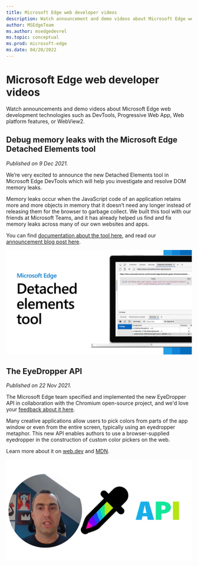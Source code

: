 ```yaml
---
title: Microsoft Edge web developer videos
description: Watch announcement and demo videos about Microsoft Edge web development technologies such as DevTools, Progressive Web App, Web platform features, WebView2, and more.
author: MSEdgeTeam
ms.author: msedgedevrel
ms.topic: conceptual
ms.prod: microsoft-edge
ms.date: 04/20/2022
---
```

# Microsoft Edge web developer videos

Watch announcements and demo videos about Microsoft Edge web development technologies such as DevTools, Progressive Web App, Web platform features, or WebView2.

<!-- To add a new video:
- Prepare the YouTube URL, thumbnail image, and description.
- Add a new H2 heading below this comment, with the name of the video.
- Add the publish date next (same as the one on YouTube).
- Place the description below that, fixing any links that came from YouTube and that might have been shortened.
- Place the video thumbnail image in the ./images folder.
- Add a markdown image below the description, with the thumbnail you added before, and link this image tag to the YouTube video. -->

## Debug memory leaks with the Microsoft Edge Detached Elements tool

_Published on 9 Dec 2021._

We’re very excited to announce the new Detached Elements tool in Microsoft Edge DevTools which will help you investigate and resolve DOM memory leaks.

Memory leaks occur when the JavaScript code of an application retains more and more objects in memory that it doesn’t need any longer instead of releasing them for the browser to garbage collect.
We built this tool with our friends at Microsoft Teams, and it has already helped us find and fix memory leaks across many of our own websites and apps.

You can find [documentation about the tool here](../devtools-guide-chromium/memory-problems/dom-leaks.md), and read our [announcement blog post here](https://blogs.windows.com/msedgedev/2021/12/09/debug-memory-leaks-detached-elements-tool-devtools/).

[![Thumbnail image for the Detached Elements video, showing the video title and a screenshot of the tool](./images/detached-elements.png)](https://www.youtube.com/watch?v=v2iy17ptmBk)
 
## The EyeDropper API

_Published on 22 Nov 2021._

The Microsoft Edge team specified and implemented the new EyeDropper API in collaboration with the Chromium open-source project, and we'd love your [feedback about it here](https://github.com/WICG/eyedropper-api/issues).

Many creative applications allow users to pick colors from parts of the app window or even from the entire screen, typically using an eyedropper metaphor. This new  API enables authors to use a browser-supplied eyedropper in the construction of custom color pickers on the web.

Learn more about it on [web.dev](https://web.dev/eyedropper/) and [MDN](https://developer.mozilla.org/en-US/docs/Web/API/EyeDropper_API).

[![Thumbnail image for the Eye Dropper API video, showing an eyedropper drawing and Patrick Brosset's face](./images/eye-dropper.png)](https://www.youtube.com/watch?v=XZUEnUbI7dE)
